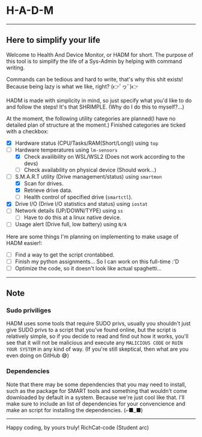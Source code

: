 # **H-A-D-M** 

*****************

## Here to simplify your life

Welcome to Health And Device Monitor, or HADM for short.
The purpose of this tool is to simplify the life of a Sys-Admin by helping with command writing.

Commands can be tedious and hard to write, that's why this shit exists! Because being lazy is what we like, right?
(👉ﾟヮﾟ)👉

HADM is made with simplicity in mind, so just specify what you'd like to do and follow the steps!
It's that SHRIMPLE. (Why do I do this to myself?...)

At the moment, the following utility categories are planned(I have no detailed plan of structure at the moment.)
Finished categories are ticked with a checkbox:

- [X] Hardware status (CPU/Tasks/RAM(Short/Long)) using `top`
- [ ] Hardware temperatures using `lm-sensors`
  - [X] Check availibility on WSL/WSL2 (Does not work according to the devs)
  - [ ] Check availability on physical device (Should work...)
- [ ] S.M.A.R.T utility (Drive management/status) using `smartmon`
  - [X] Scan for drives.
  - [X] Retrieve drive data.
  - [ ] Health control of specified drive (`smartctl`).
- [X] Drive I/O (Drive I/O statistics and status) using `iostat`
- [ ] Network details (UP/DOWN/TYPE) using `ss`
  - [ ] Have to do this at a linux native device.
- [ ] Usage alert (Drive full, low battery) using `N/A`

Here are some things I'm planning on implementing to make usage of HADM easier!:

- [ ] Find a way to get the script crontabbed.
- [ ] Finish my python assignments... So I can work on this full-time :'D
- [ ] Optimize the code, so it doesn't look like actual spaghetti...

*****************

## Note

### Sudo priviliges

HADM uses some tools that require SUDO privs, usually you shouldn't just give SUDO privs to a script that you've found online, but the script is relatively simple, so if you decide to read and find out how it works, you'll see that it will not be malicious and execute any `MALICIOUS CODE` or `RUIN YOUR SYSTEM` in any kind of way.
(If you're still skeptical, then what are you even doing on GitHub 😅)

### Dependencies

Note that there may be some dependencies that you may need to install, such as the package for SMART tools and something that wouldn't come downloaded by default in a system. Because we're just cool like that. I'll make sure to include an list of dependencies for your convencience and make an script for installing the dependencies.
(⌐■_■)

*****************

Happy coding, by yours truly!
RichCat-code (Student arc)